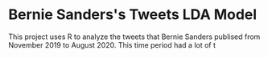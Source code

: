 # Bernie Sanders's Tweets LDA Model 

This project uses R to analyze the tweets that Bernie Sanders publised from November 2019 to August 2020. This time period had a lot of t
